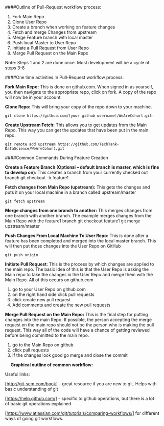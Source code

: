 ####Outline of Pull-Request workflow process:

1.	Fork Main Repo
2.	Clone User Repo 
3.	Create a branch when working on feature changes
4.	Fetch and merge Changes from upstream
5.	Merge Feature branch with local master
6.	Push local Master to User Repo
7.	Initiate a Pull Request from User Repo
8.	Merge Pull Request on the Main Repo 

Note: Steps 1 and 2 are done once.  Most development will be a cycle of steps 3-8

####One time activities In Pull-Request workflow process:

**Fork Main Repo:**  This is done on github.com.  When signed in as yourself, you then navigate to the appropriate repo, click on fork.  A copy of the repo will now be in your account.  

**Clone Repo:**  This will bring your copy of the repo down to your machine.

	git clone https://github.com/[your github username]/WeAreCohort.git.

**Create Upstream Fetch:**  This allows you to get updates from the Main Repo.  This way you can get the updates that have been put in the main repo.

	git remote add upstream https://github.com/TechTank-DataScience/WeAreCohort.git


####Common Commands During Feature Creation

**Create a Feature Branch (Optional – default branch is master, which is fine to develop on):** This creates a branch from your currently checked out branch
	git checkout -b feature1

**Fetch changes from Main Repo (upstream):** This gets the changes and puts it on your local machine in a branch called upstream/master

	git fetch upstream

**Merge changes from one branch to another:** This merges changes from one branch with another branch.  The example merges changes from the Main Repo with the feature1 branch
	git checkout feature1
	git merge upstream/master

**Push Changes From Local Machine To User Repo:**  This is done after a feature has been completed and merged into the local master branch.  This will then put those changes into the User Repo on GitHub
	
	git push origin 

**Initiate Pull Request:**  This is the process by which changes are applied to the main repo.  The basic idea of this is that the User Repo is asking the Main repo to take the changes in the User Repo and merge them with the Main Repo.  All of this occurs on github.com

1.	go to your User Repo on github.com
2.	on the right hand side click pull requests
3.	click create new pull request
4.	Add comments and create the new pull requests

**Merge Pull Request on the Main Repo:**  This is the final step for putting changes into the main Repo.  If possible, the person accepting the merge request on the main repo should not be the person who is making the pull request.  This way all of the code will have a chance of getting reviewed before being committed to the main repo.
1.	go to the Main Repo on github
2.	click pull requests
3.	if the changes look good go merge and close the commit


 
**Graphical outline of common workflow:**




Useful links:

[http://git-scm.com/book] - great resource if you are new to git.  Helps with basic understanding of git

[https://help.github.com/] - specific to github operations, but there is a lot of basic git operations explained

[https://www.atlassian.com/git/tutorials/comparing-workflows/] for different ways of going git workflows.

